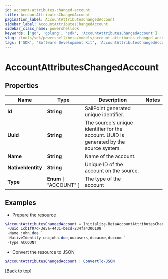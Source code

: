 ```yaml
---
id: account-attributes-changed-account
title: AccountAttributesChangedAccount
pagination_label: AccountAttributesChangedAccount
sidebar_label: AccountAttributesChangedAccount
sidebar_class_name: powershellsdk
keywords: ['go', 'golang', 'sdk', 'AccountAttributesChangedAccount'] 
slug: /tools/sdk/powershell/beta/models/account-attributes-changed-account
tags: ['SDK', 'Software Development Kit', 'AccountAttributesChangedAccount']
---
```



# AccountAttributesChangedAccount

## Properties

Name | Type | Description | Notes
------------ | ------------- | ------------- | -------------
**Id** |  **String** | SailPoint generated unique identifier. | 
**Uuid** |  **String** | The source&#39;s unique identifier for the account. UUID is generated by the source system. | 
**Name** |  **String** | Name of the account. | 
**NativeIdentity** |  **String** | Unique ID of the account on the source. | 
**Type** |   **Enum** [  "ACCOUNT" ] | The type of the account | 

## Examples

- Prepare the resource
```powershell
$AccountAttributesChangedAccount = Initialize-BetaAccountAttributesChangedAccount  -Id 52170a74-ca89-11ea-87d0-0242ac130003 `
 -Uuid 1cb1f07d-3e5a-4431-becd-234fa4306108 `
 -Name john.doe `
 -NativeIdentity cn=john.doe,ou=users,dc=acme,dc=com `
 -Type ACCOUNT
```

- Convert the resource to JSON
```powershell
$AccountAttributesChangedAccount | ConvertTo-JSON
```


[[Back to top]](#) 


